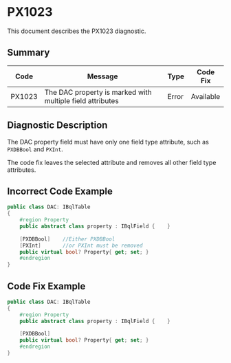 # PX1023
This document describes the PX1023 diagnostic.

## Summary

| Code   | Message                                                   | Type    | Code Fix  | 
| ------ | --------------------------------------------------------- | ------- | --------- | 
| PX1023 | The DAC property is marked with multiple field attributes | Error   | Available |

## Diagnostic Description
The DAC property field must have only one field type attribute, such as `PXDBBool` and `PXInt`. 

The code fix leaves the selected attribute and removes all other field type attributes.

## Incorrect Code Example

```C#
public class DAC: IBqlTable
{
    #region Property
    public abstract class property : IBqlField {    }
 
    [PXDBBool]    //Either PXDBBool
    [PXInt]       //or PXInt must be removed
    public virtual bool? Property{ get; set; }
    #endregion
}
```

## Code Fix Example

```C#
public class DAC: IBqlTable
{
    #region Property
    public abstract class property : IBqlField {    }
 
    [PXDBBool]
    public virtual bool? Property{ get; set; }
    #endregion
}
```